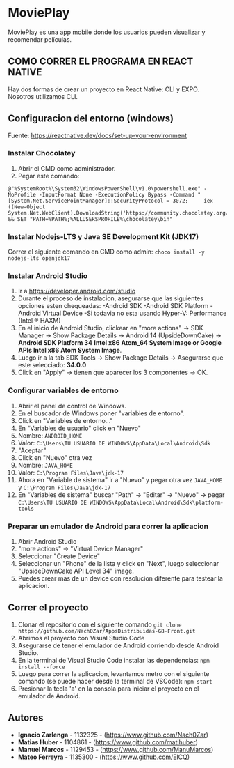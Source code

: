 # MoviePlay
MoviePlay es una app mobile donde los usuarios pueden visualizar y recomendar películas.

## COMO CORRER EL PROGRAMA EN REACT NATIVE 
Hay dos formas de crear un proyecto en React Native: CLI y EXPO. Nosotros utilizamos CLI.

## Configuracion del entorno (windows)
  Fuente: https://reactnative.dev/docs/set-up-your-environment

### Instalar Chocolatey
  1. Abrir el CMD como administrador.
  2. Pegar este comando:
    
    @"%SystemRoot%\System32\WindowsPowerShell\v1.0\powershell.exe" -NoProfile -InputFormat None -ExecutionPolicy Bypass -Command "[System.Net.ServicePointManager]::SecurityProtocol = 3072;     iex ((New-Object         System.Net.WebClient).DownloadString('https://community.chocolatey.org/install.ps1'))" && SET "PATH=%PATH%;%ALLUSERSPROFILE%\chocolatey\bin"

### Instalar Nodejs-LTS y Java SE Development Kit (JDK17)
  Correr el siguiente comando en CMD como admin:
  `choco install -y nodejs-lts openjdk17`

### Instalar Android Studio
  1. Ir a https://developer.android.com/studio
  2. Durante el proceso de instalacion, asegurarse que las siguientes opciones esten chequeadas:
    -Android SDK
    -Android SDK Platform
    -Android Virtual Device
    -Si todavia no esta usando Hyper-V: Performance (Intel ® HAXM)
  3. En el inicio de Android Studio, clickear en "more actions" -> SDK Manager -> Show Package Details -> Android 14 (UpsideDownCake) -> **Android SDK Platform 34** **Intel x86 Atom_64 System Image or Google APIs Intel x86 Atom System Image**.
  4. Luego ir a la tab SDK Tools -> Show Package Details -> Asegurarse que este selecciado: **34.0.0**
  5. Click en "Apply" -> tienen que aparecer los 3 componentes -> OK.

### Configurar variables de entorno
  1. Abrir el panel de control de Windows.
  2. En el buscador de Windows poner "variables de entorno".
  3. Click en "Variables de entorno..."
  4. En "Variables de usuario" click en "Nuevo"
  5. Nombre: `ANDROID_HOME`
  6. Valor: `C:\Users\TU USUARIO DE WINDOWS\AppData\Local\Android\Sdk`
  7. "Aceptar"
  8. Click en "Nuevo" otra vez
  9. Nombre: `JAVA_HOME`
  10. Valor: `C:\Program Files\Java\jdk-17`
  11. Ahora en "Variable de sistema" ir a "Nuevo" y pegar otra vez `JAVA_HOME` y `C:\Program Files\Java\jdk-17`
  12. En "Variables de sistema" buscar "Path" -> "Editar" -> "Nuevo" -> pegar `C:\Users\TU USUARIO DE WINDOWS\AppData\Local\Android\Sdk\platform-tools`

### Preparar un emulador de Android para correr la aplicacion
  1. Abrir Android Studio
  2. "more actions" -> "Virtual Device Manager"
  3. Seleccionar "Create Device"
  4. Seleccionar un "Phone" de la lista y click en "Next", luego seleccionar "UpsideDownCake API Level 34" image.
  5. Puedes crear mas de un device con resolucion diferente para testear la aplicacion.

## Correr el proyecto
  1. Clonar el repositorio con el siguiente comando `git clone https://github.com/Nach0Zar/AppsDistribuidas-G8-Front.git`
  2. Abrimos el proyecto con Visual Studio Code
  3. Asegurarse de tener el emulador de Android corriendo desde Android Studio.
  4. En la terminal de Visual Studio Code instalar las dependencias: `npm install --force`
  5. Luego para correr la aplicacion, levantamos metro con el siguiente comando (se puede hacer desde la terminal de VSCode):
    `npm start`
  6. Presionar la tecla 'a' en la consola para iniciar el proyecto en el emulador de Android.

## Autores
- **Ignacio Zarlenga** - 1132325 - (https://www.github.com/Nach0Zar)
- **Matias Huber**     - 1104861 - (https://www.github.com/matihuber)
- **Manuel Marcos**    - 1129453 - (https://www.github.com/ManuMarcos)
- **Mateo Ferreyra**   - 1135300 - (https://www.github.com/ElCQ)